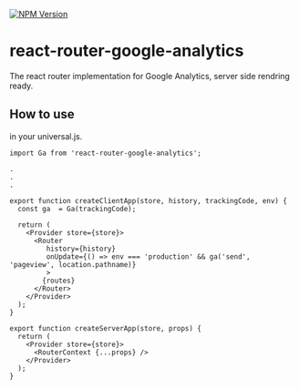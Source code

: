 [![NPM Version](https://img.shields.io/npm/v/react-router-google-analytics.svg?style=flat)](https://www.npmjs.org/package/react-router-google-analytics)

# react-router-google-analytics

The react router implementation for Google Analytics, server side rendring ready.

## How to use

in your universal.js.

```
import Ga from 'react-router-google-analytics';

.
.
.

export function createClientApp(store, history, trackingCode, env) {
  const ga  = Ga(trackingCode);

  return (
    <Provider store={store}>
      <Router
         history={history}
         onUpdate={() => env === 'production' && ga('send', 'pageview', location.pathname)}
         >
        {routes}
      </Router>
    </Provider>
  );
}

export function createServerApp(store, props) {
  return (
    <Provider store={store}>
      <RouterContext {...props} />
    </Provider>
  );
}

```

